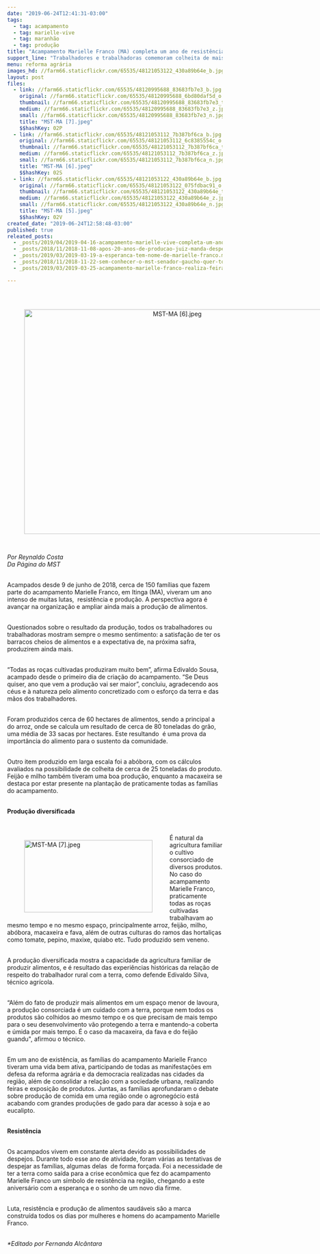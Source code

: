 ```yaml
---
date: "2019-06-24T12:41:31-03:00"
tags:
  - tag: acampamento
  - tag: marielle-vive
  - tag: maranhão
  - tag: produção
title: "Acampamento Marielle Franco (MA) completa um ano de resistência e produção\n"
support_line: "Trabalhadores e trabalhadoras comemoram colheita de mais de 80 toneladas de arroz de acampamento no Maranhão\n\n"
menu: reforma agrária
images_hd: //farm66.staticflickr.com/65535/48121053122_430a89b64e_b.jpg
layout: post
files:
  - link: //farm66.staticflickr.com/65535/48120995688_83683fb7e3_b.jpg
    original: //farm66.staticflickr.com/65535/48120995688_6bd80daf5d_o.jpg
    thumbnail: //farm66.staticflickr.com/65535/48120995688_83683fb7e3_t.jpg
    medium: //farm66.staticflickr.com/65535/48120995688_83683fb7e3_z.jpg
    small: //farm66.staticflickr.com/65535/48120995688_83683fb7e3_n.jpg
    title: "MST-MA [7].jpeg"
    $$hashKey: 02P
  - link: //farm66.staticflickr.com/65535/48121053112_7b387bf6ca_b.jpg
    original: //farm66.staticflickr.com/65535/48121053112_6c8385554c_o.jpg
    thumbnail: //farm66.staticflickr.com/65535/48121053112_7b387bf6ca_t.jpg
    medium: //farm66.staticflickr.com/65535/48121053112_7b387bf6ca_z.jpg
    small: //farm66.staticflickr.com/65535/48121053112_7b387bf6ca_n.jpg
    title: "MST-MA [6].jpeg"
    $$hashKey: 02S
  - link: //farm66.staticflickr.com/65535/48121053122_430a89b64e_b.jpg
    original: //farm66.staticflickr.com/65535/48121053122_075fdbac91_o.jpg
    thumbnail: //farm66.staticflickr.com/65535/48121053122_430a89b64e_t.jpg
    medium: //farm66.staticflickr.com/65535/48121053122_430a89b64e_z.jpg
    small: //farm66.staticflickr.com/65535/48121053122_430a89b64e_n.jpg
    title: "MST-MA [5].jpeg"
    $$hashKey: 02V
created_date: "2019-06-24T12:58:48-03:00"
published: true
releated_posts:
  - _posts/2019/04/2019-04-16-acampamento-marielle-vive-completa-um-ano-em-valinhos.md
  - _posts/2018/11/2018-11-08-apos-20-anos-de-producao-juiz-manda-despejar-as-familias-do-acampamento-quilombo-campo-grande.md
  - _posts/2019/03/2019-03-19-a-esperanca-tem-nome-de-marielle-franco.md
  - _posts/2018/11/2018-11-22-sem-conhecer-o-mst-senador-gaucho-quer-torna-lo-terrorista.md
  - _posts/2019/03/2019-03-25-acampamento-marielle-franco-realiza-feira-no-maranhao.md

---
```

<p>&nbsp;</p>

<div style="text-align:center">
<figure class="image" style="display:inline-block"><img alt="MST-MA [6].jpeg" height="525" src="//farm66.staticflickr.com/65535/48121053112_7b387bf6ca_b.jpg" width="700" />
<figcaption></figcaption>
</figure>
</div>

<p><br />
<em>Por&nbsp;Reynaldo Costa<br />
Da P&aacute;gina do MST</em><br />
&nbsp;</p>

<p>Acampados desde 9 de junho de 2018, cerca de 150 fam&iacute;lias que fazem parte do acampamento Marielle Franco, em Itinga (MA), viveram um ano intenso de muitas lutas,&nbsp; resist&ecirc;ncia e&nbsp;produ&ccedil;&atilde;o. A&nbsp;perspectiva agora &eacute; avan&ccedil;ar na organiza&ccedil;&atilde;o e ampliar ainda mais a produ&ccedil;&atilde;o de alimentos.</p>

<p><br />
Questionados sobre o resultado da produ&ccedil;&atilde;o,&nbsp;todos os trabalhadores ou trabalhadoras mostram sempre o mesmo sentimento: a satisfa&ccedil;&atilde;o de ter os barracos cheios de alimentos e a expectativa de, na pr&oacute;xima safra, produzirem ainda mais.</p>

<p><br />
&ldquo;Todas as ro&ccedil;as cultivadas produziram muito bem&rdquo;, afirma Edivaldo Sousa, acampado desde o primeiro dia de cria&ccedil;&atilde;o do acampamento. &ldquo;Se Deus quiser, ano que vem a produ&ccedil;&atilde;o vai ser maior&rdquo;, concluiu, agradecendo aos c&eacute;us e &agrave; natureza pelo alimento concretizado com o esfor&ccedil;o da terra e das m&atilde;os dos trabalhadores.</p>

<p><br />
Foram produzidos cerca de 60 hectares de alimentos, sendo a principal a do arroz, onde se calcula um resultado de cerca de 80 toneladas do gr&atilde;o, uma m&eacute;dia de 33 sacas por hectares. Este resultando&nbsp; &eacute; uma prova da import&acirc;ncia do alimento para o sustento da comunidade.</p>

<p><br />
Outro item produzido em larga escala foi a ab&oacute;bora, com os c&aacute;lculos avaliados na possibilidade de colheita de cerca de 25 toneladas do produto. Feij&atilde;o e milho tamb&eacute;m tiveram uma boa produ&ccedil;&atilde;o, enquanto a macaxeira se destaca por estar presente na planta&ccedil;&atilde;o de praticamente todas as fam&iacute;lias do acampamento.<br />
&nbsp;</p>

<p><strong>Produ&ccedil;&atilde;o diversificada</strong></p>

<p>&nbsp;</p>

<figure class="image" style="float:left"><img alt="MST-MA [7].jpeg" height="169" src="//farm66.staticflickr.com/65535/48120995688_83683fb7e3_b.jpg" width="300" />
<figcaption></figcaption>
</figure>

<p>&Eacute; natural da agricultura familiar o cultivo consorciado de diversos produtos. No caso do acampamento Marielle Franco, praticamente todas as ro&ccedil;as cultivadas trabalhavam ao mesmo tempo e no mesmo espa&ccedil;o, principalmente arroz, feij&atilde;o, milho, ab&oacute;bora, macaxeira e fava, al&eacute;m de outras culturas do ramos das hortali&ccedil;as como tomate, pepino, maxixe, quiabo etc. Tudo produzido sem veneno.</p>

<p><br />
A produ&ccedil;&atilde;o diversificada mostra a capacidade da agricultura familiar de produzir alimentos, e &eacute; resultado das experi&ecirc;ncias hist&oacute;ricas da rela&ccedil;&atilde;o de respeito do trabalhador rural com a terra, como defende Edivaldo Silva, t&eacute;cnico agr&iacute;cola.&nbsp;</p>

<p><br />
&ldquo;Al&eacute;m do fato de produzir mais alimentos em um espa&ccedil;o menor de lavoura, a produ&ccedil;&atilde;o consorciada &eacute; um cuidado com a terra, porque nem todos os produtos s&atilde;o colhidos ao mesmo tempo e os que precisam de mais tempo para o seu desenvolvimento v&atilde;o protegendo a terra e mantendo-a coberta e &uacute;mida por mais tempo. &Eacute; o caso da macaxeira, da fava e do feij&atilde;o guandu&quot;, afirmou o t&eacute;cnico.</p>

<p><br />
Em um ano de exist&ecirc;ncia, as fam&iacute;lias do acampamento Marielle Franco tiveram uma vida bem ativa, participando de todas as manifesta&ccedil;&otilde;es em defesa da reforma agr&aacute;ria e da democracia realizadas nas cidades da regi&atilde;o, al&eacute;m de consolidar a rela&ccedil;&atilde;o com a sociedade urbana, realizando feiras e exposi&ccedil;&atilde;o de produtos. Juntas, as fam&iacute;lias aprofundaram o debate sobre produ&ccedil;&atilde;o de comida em uma regi&atilde;o onde o agroneg&oacute;cio est&aacute; acabando com grandes produ&ccedil;&otilde;es de gado para dar acesso &agrave; soja e ao eucalipto.</p>

<p><br />
<strong>Resist&ecirc;ncia</strong></p>

<p><br />
Os acampados vivem em constante alerta devido as possibilidades de despejos. Durante todo esse ano de atividade, foram v&aacute;rias as tentativas de despejar as fam&iacute;lias, algumas delas&nbsp; de forma for&ccedil;ada. Foi a necessidade de ter a terra como sa&iacute;da para a crise econ&ocirc;mica que fez do acampamento Marielle Franco um s&iacute;mbolo de resist&ecirc;ncia na regi&atilde;o, chegando a este anivers&aacute;rio com a esperan&ccedil;a e o sonho de um novo dia firme.</p>

<p><br />
Luta, resist&ecirc;ncia e produ&ccedil;&atilde;o de alimentos saud&aacute;veis s&atilde;o a marca constru&iacute;da todos os dias por mulheres e homens do acampamento Marielle Franco.<br />
&nbsp;</p>

<p><em>*Editado por Fernanda Alc&acirc;ntara</em></p>
